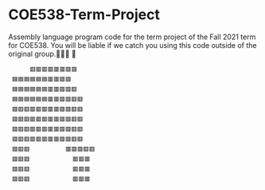 # COE538-Term-Project
Assembly language program code for the term project of the Fall 2021 term for COE538. You will be liable if we catch you using this code outside of the original group.💯🚫🧢 🍆

               
          🟥🟥🟥🟥🟥🟥🟥🟥
     🟦🟦🟦🟦🟦🟦🟥🟥🟥🟥
     🟦🟦🟦🟦🟦🟦🟥🟥🟥🟥🟥
     🟦🟦🟦🟦🟦🟦🟥🟥🟥🟥🟥🟥
     🟥🟥🟥🟥🟥🟥🟥🟥🟥🟥🟥🟥
     🟥🟥🟥🟥🟥🟥🟥🟥🟥🟥🟥🟥
     🟥🟥🟥🟥🟥🟥🟥🟥🟥🟥🟥🟥
     🟥🟥🟥🟥🟥🟥🟥🟥🟥🟥🟥🟥
     🟥🟥🟥          🟥🟥🟥🟥🟥
     🟥🟥🟥            🟥🟥🟥
     🟥🟥🟥            🟥🟥🟥
     🟥🟥🟥            🟥🟥🟥
